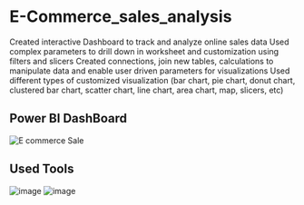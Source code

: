# E-Commerce_sales_analysis
Created interactive Dashboard to track and analyze online sales data
﻿﻿Used complex parameters to drill down in worksheet and customization using filters and slicers
﻿﻿Created connections, join new tables, calculations to manipulate data and enable user driven parameters for visualizations
﻿﻿Used different types of customized visualization (bar chart, pie chart, donut chart, clustered bar chart, scatter chart, line chart, area chart, map, slicers, etc)


## Power BI DashBoard
![E commerce Sale](https://github.com/Pranavdixitofficial/E-Commerce_sales_analysis/assets/107533502/d3807b61-58a7-4b56-9f08-a12570cbe393)


## Used Tools
![image](https://github.com/Pranavdixitofficial/Music_Store_datanalysis/assets/107533502/a8aa0375-ff10-4ec3-85bc-0becb8606cee)
![image](https://github.com/Pranavdixitofficial/E-Commerce_sales_analysis/assets/107533502/fb22356d-d337-44e9-a5f8-d7841623d5b0)


